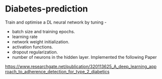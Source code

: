 # Diabetes-prediction
Train and optimise a DL neural network by tuning -
* batch size and training epochs.
* learning rate
* network weight initialization.
* activation functions.
* dropout regularization.
* number of neurons in the hidden layer.
Implemented the following Paper 

https://www.researchgate.net/publication/320113625_A_deep_learning_approach_to_adherence_detection_for_type_2_diabetics
